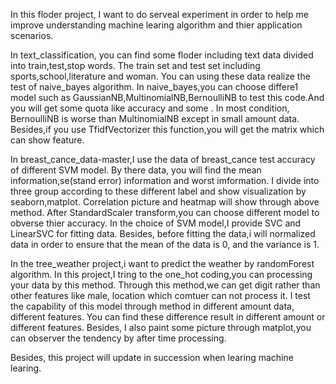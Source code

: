 In this floder project, I want to do serveal experiment in order to help me improve understanding 
machine learing algorithm and thier application scenarios.

In text_classification,
you can find some floder including text data divided into train,test,stop words.
The train set and test set including sports,school,literature and woman.
You can using these data realize the test of naive_bayes algorithm.
In naive_bayes,you can choose differe1 model such as GaussianNB,MultinomialNB,BernoulliNB
to test this code.And you will get some quota like accuracy and some .
In most condition, BernoulliNB is worse than MultinomialNB except in small amount data.
Besides,if you use TfidfVectorizer this function,you will get the matrix which can show feature.

In breast_cance_data-master,I use the data of breast_cance test accuracy of different SVM model.
By there data, you will find the mean information,se(stand error) information and worst imformation.
I divide into three group according to these different label and 
show visualization by seaborn,matplot.
Correlation picture and heatmap will show through above method.
After StandardScaler transform,you can choose different model to obverse thier accuracy.
In the choice of SVM model,I provide SVC and LinearSVC for fitting data.
Besides, before fitting the data,i will normalized data in order to ensure that
the mean of the data is 0, and the variance is 1.

In the tree_weather project,i want to predict the weather by randomForest algorithm.
In this project,I tring to the one_hot coding,you can processing your data by this method.
Through this method,we can get digit rather than other features like male, location 
which comtuer can not process it.
I test the capability of this model through method in different amount data, different features.
You can find these difference result in different amount or different features.
Besides, I also paint some picture through matplot,you can observer the tendency 
by after  time processing.

Besides, this project will update in succession when learing machine learing.
